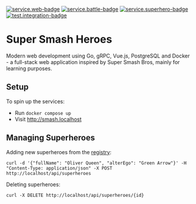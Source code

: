 [![service.web-badge]][service.web-workflow]
[![service.battle-badge]][service.battle-workflow]
[![service.superhero-badge]][service.superhero-workflow]
[![test.integration-badge]][test.integration-workflow]

# Super Smash Heroes

Modern web development using Go, gRPC, Vue.js, PostgreSQL and Docker - a full-stack web application inspired by Super Smash Bros, mainly for learning purposes.

## Setup

To spin up the services:

- Run `docker compose up`
- Visit http://smash.localhost

## Managing Superheroes

Adding new superheroes from the [registry](https://superheroapi.com/ids.html):

```shell
curl -d '{"fullName": "Oliver Queen", "alterEgo": "Green Arrow"}' -H "Content-Type: application/json" -X POST http://localhost/api/superheroes
```

Deleting superheroes:

```shell
curl -X DELETE http://localhost/api/superheroes/{id}
```

[service.web-badge]: https://github.com/jace-ys/super-smash-heroes/workflows/service.web/badge.svg
[service.web-workflow]: https://github.com/jace-ys/super-smash-heroes/actions?query=workflow%3Aservice.web
[service.battle-badge]: https://github.com/jace-ys/super-smash-heroes/workflows/service.battle/badge.svg
[service.battle-workflow]: https://github.com/jace-ys/super-smash-heroes/actions?query=workflow%3Aservice.battle
[service.superhero-badge]: https://github.com/jace-ys/super-smash-heroes/workflows/service.superhero/badge.svg
[service.superhero-workflow]: https://github.com/jace-ys/super-smash-heroes/actions?query=workflow%3Aservice.superhero
[test.integration-badge]: https://github.com/jace-ys/super-smash-heroes/workflows/test.integration/badge.svg
[test.integration-workflow]: https://github.com/jace-ys/super-smash-heroes/actions?query=workflow%3Atest.integrations
